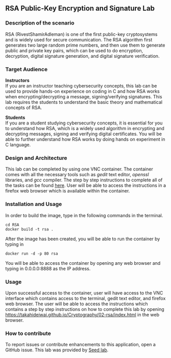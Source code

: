 ## RSA Public-Key Encryption and Signature Lab
### Description of the scenario
RSA (RivestShamirAdleman) is one of the first public-key cryptosystems and is widely used for secure communication. The RSA algorithm first generates two large random prime numbers, and then use them to generate public and private key pairs, which can be used to do encryption, decryption, digital signature generation, and digital signature verification.   
### Target Audience
**Instructors**  
If you are an instructor teaching cybersecurity concepts, this lab can be used to provide hands-on experience on coding in C and how RSA works when encrypting/decrypting a message, signing/verifying signatures. This lab requires the students to understand the basic theory and mathematical concepts of RSA.
  
**Students**   
If you are a student studying cybersecurity concepts, it is essential for you to understand how RSA, which is a widely used algorithm in encrypting and decrypting messages, signing and verifying digital certificates. You will be able to further understand how RSA works by doing hands on experiment in C language. 

### Design and Architecture  
This lab can be completed by using one VNC container. The container comes with all the necessary tools such as *gedit* text editor, *openssl* libraries, and *gcc* compiler.
The step by step instructions to complete all of the tasks can be found [here](https://takahideiwai.github.io/Cryptography/02-rsa/index.html). User will be able to access the instructions in a firefox web browser which is available within the container. 

### Installation and Usage
In order to build the image, type in the following commands in the terminal.  
```source
cd RSA
docker build -t rsa .
```
After the image has been created, you will be able to run the container by typing in
```source
docker run -d -p 80 rsa  
```
You will be able to access the container by opening any web browser and typing in 0.0.0.0:8888 as the IP address.  

### Usage  
Upon successful access to the container, user will have access to the VNC interface which contains access to the terminal, gedit text editor, and firefox web browser. The user will be able to access the instructions which contains a step by step instructions on how to complete this lab by opening https://takahideiwai.github.io/Cryptography/02-rsa/index.html in the web browser. 
### How to contribute
To report issues or contribute enhancements to this application, open a GitHub issue.
This lab was provided by [Seed lab](http://www.cis.syr.edu/~wedu/seed/Labs_16.04/Crypto/Crypto_RSA/).

